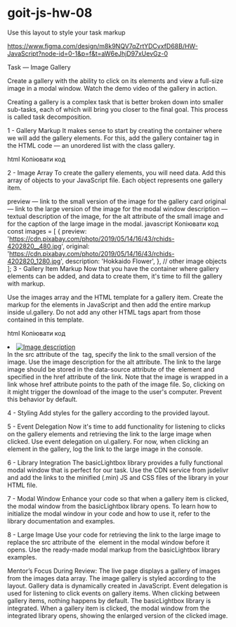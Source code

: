 # goit-js-hw-08

Use this layout to style your task markup 

https://www.figma.com/design/m8k9NQV7qZrtYDCvxfD68B/HW-JavaScript?node-id=0-1&p=f&t=aW6eJhjD97xUevGz-0

Task — Image Gallery

Create a gallery with the ability to click on its elements and view a full-size image in a modal window. Watch the demo video of the gallery in action.

Creating a gallery is a complex task that is better broken down into smaller sub-tasks, each of which will bring you closer to the final goal. This process is called task decomposition.

1 - Gallery Markup
It makes sense to start by creating the container where we will add the gallery elements. For this, add the gallery container tag in the HTML code — an unordered list with the class gallery.

html
Копіювати код
<ul class="gallery"></ul>
2 - Image Array
To create the gallery elements, you will need data. Add this array of objects to your JavaScript file. Each object represents one gallery item.

preview — link to the small version of the image for the gallery card
original — link to the large version of the image for the modal window
description — textual description of the image, for the alt attribute of the small image and for the caption of the large image in the modal.
javascript
Копіювати код
const images = [
  {
    preview: 'https://cdn.pixabay.com/photo/2019/05/14/16/43/rchids-4202820__480.jpg',
    original: 'https://cdn.pixabay.com/photo/2019/05/14/16/43/rchids-4202820_1280.jpg',
    description: 'Hokkaido Flower',
  },
  // other image objects
];
3 - Gallery Item Markup
Now that you have the container where gallery elements can be added, and data to create them, it's time to fill the gallery with markup.

Use the images array and the HTML template for a gallery item. Create the markup for the elements in JavaScript and then add the entire markup inside ul.gallery. Do not add any other HTML tags apart from those contained in this template.

html
Копіювати код
<li class="gallery-item">
  <a class="gallery-link" href="large-image.jpg">
    <img
      class="gallery-image"
      src="small-image.jpg"
      data-source="large-image.jpg"
      alt="Image description"
    />
  </a>
</li>
In the src attribute of the <img> tag, specify the link to the small version of the image. Use the image description for the alt attribute. The link to the large image should be stored in the data-source attribute of the <img> element and specified in the href attribute of the link. Note that the image is wrapped in a link whose href attribute points to the path of the image file. So, clicking on it might trigger the download of the image to the user's computer. Prevent this behavior by default.

4 - Styling
Add styles for the gallery according to the provided layout.

5 - Event Delegation
Now it's time to add functionality for listening to clicks on the gallery elements and retrieving the link to the large image when clicked. Use event delegation on ul.gallery. For now, when clicking an element in the gallery, log the link to the large image in the console.

6 - Library Integration
The basicLightbox library provides a fully functional modal window that is perfect for our task. Use the CDN service from jsdelivr and add the links to the minified (.min) JS and CSS files of the library in your HTML file.

7 - Modal Window
Enhance your code so that when a gallery item is clicked, the modal window from the basicLightbox library opens. To learn how to initialize the modal window in your code and how to use it, refer to the library documentation and examples.

8 - Large Image
Use your code for retrieving the link to the large image to replace the src attribute of the <img> element in the modal window before it opens. Use the ready-made modal markup from the basicLightbox library examples.

Mentor’s Focus During Review:
The live page displays a gallery of images from the images data array.
The image gallery is styled according to the layout.
Gallery data is dynamically created in JavaScript.
Event delegation is used for listening to click events on gallery items.
When clicking between gallery items, nothing happens by default.
The basicLightbox library is integrated.
When a gallery item is clicked, the modal window from the integrated library opens, showing the enlarged version of the clicked image.
